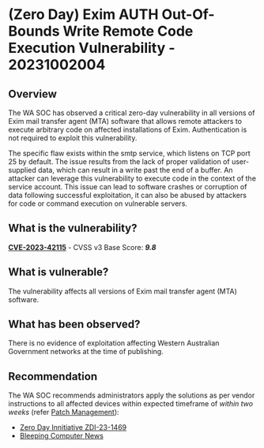 # (Zero Day) Exim AUTH Out-Of-Bounds Write Remote Code Execution Vulnerability - 20231002004

## Overview

The WA SOC has observed a critical zero-day vulnerability in all versions of Exim mail transfer agent (MTA) software that allows remote attackers to execute arbitrary code on affected installations of Exim. Authentication is not required to exploit this vulnerability.

The specific flaw exists within the smtp service, which listens on TCP port 25 by default. The issue results from the lack of proper validation of user-supplied data, which can result in a write past the end of a buffer. An attacker can leverage this vulnerability to execute code in the context of the service account. This issue can lead to software crashes or corruption of data following successful exploitation, it can also be abused by attackers for code or command execution on vulnerable servers.

## What is the vulnerability?

[**CVE-2023-42115**](https://nvd.nist.gov/vuln/detail/CVE-2023-42115) - CVSS v3 Base Score: ***9.8***

## What is vulnerable?

The vulnerability affects all versions of Exim mail transfer agent (MTA) software.

## What has been observed?

There is no evidence of exploitation affecting Western Australian Government networks at the time of publishing.

## Recommendation

The WA SOC recommends administrators apply the solutions as per vendor instructions to all affected devices within expected timeframe of *within two weeks* (refer [Patch Management](../guidelines/patch-management.md)):

- [Zero Day Innitiative ZDI-23-1469](https://www.zerodayinitiative.com/advisories/ZDI-23-1469/)
- [Bleeping Computer News](https://www.bleepingcomputer.com/news/security/millions-of-exim-mail-servers-exposed-to-zero-day-rce-attacks/)


